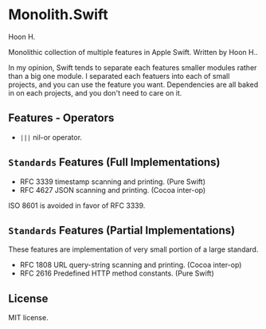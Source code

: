 Monolith.Swift
==============
Hoon H.



Monolithic collection of multiple features in Apple Swift.
Written by Hoon H..

In my opinion, Swift tends to separate each features smaller modules 
rather than a big one module. I separated each featuers into each of
small projects, and you can use the feature you want. Dependencies 
are all baked in on each projects, and you don't need to care on it.







Features - Operators
--------------------

-	`|||` nil-or operator.


`Standards` Features (Full Implementations)
-------------------------------------------

-	RFC 3339 timestamp scanning and printing. (Pure Swift)
-	RFC 4627 JSON scanning and printing. (Cocoa inter-op)

ISO 8601 is avoided in favor of RFC 3339.




`Standards` Features (Partial Implementations)
----------------------------------------------
These features are implementation of very small portion of a large 
standard.

-	RFC 1808 URL query-string scanning and printing. (Cocoa inter-op)
-	RFC 2616 Predefined HTTP method constants. (Pure Swift)




License
-------
MIT license.

